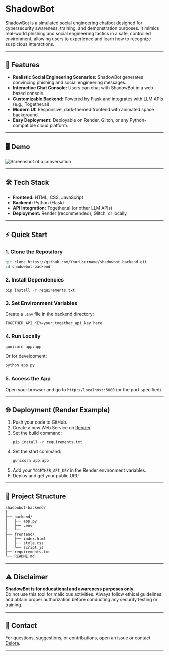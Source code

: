 # ShadowBot

ShadowBot is a simulated social engineering chatbot designed for cybersecurity awareness, training, and demonstration purposes. It mimics real-world phishing and social engineering tactics in a safe, controlled environment, allowing users to experience and learn how to recognize suspicious interactions.

---

## 🚀 Features

- **Realistic Social Engineering Scenarios:** ShadowBot generates convincing phishing and social engineering messages.
- **Interactive Chat Console:** Users can chat with ShadowBot in a web-based console.
- **Customizable Backend:** Powered by Flask and integrates with LLM APIs (e.g., Together.ai).
- **Modern UI:** Responsive, dark-themed frontend with animated space background.
- **Easy Deployment:** Deployable on Render, Glitch, or any Python-compatible cloud platform.

---

## 🖥️ Demo

![Screenshot of a conversation](https://github.com/user-attachments/assets/f2ceba79-e71b-44eb-aab5-896531b70e3f)


---

## 🛠️ Tech Stack

- **Frontend:** HTML, CSS, JavaScript
- **Backend:** Python (Flask)
- **API Integration:** Together.ai (or other LLM APIs)
- **Deployment:** Render (recommended), Glitch, or locally

---

## ⚡ Quick Start

### 1. Clone the Repository

```bash
git clone https://github.com/YourUsername/shadowbot-backend.git
cd shadowbot-backend
```

### 2. Install Dependencies

```bash
pip install -r requirements.txt
```

### 3. Set Environment Variables

Create a `.env` file in the backend directory:

```
TOGETHER_API_KEY=your_together_api_key_here
```

### 4. Run Locally

```bash
gunicorn app:app
```
Or for development:
```bash
python app.py
```

### 5. Access the App

Open your browser and go to `http://localhost:5000` (or the port specified).

---

## 🌐 Deployment (Render Example)

1. Push your code to GitHub.
2. Create a new Web Service on [Render](https://render.com/).
3. Set the build command:  
   ```
   pip install -r requirements.txt
   ```
4. Set the start command:  
   ```
   gunicorn app:app
   ```
5. Add your `TOGETHER_API_KEY` in the Render environment variables.
6. Deploy and get your public URL!

---

## 📂 Project Structure

```
shadowbot-backend/
│
├── backend/
│   ├── app.py
│   ├── .env
│   └── ...
├── frontend/
│   ├── index.html
│   ├── style.css
│   └── script.js
├── requirements.txt
└── README.md
```

---

## ⚠️ Disclaimer

**ShadowBot is for educational and awareness purposes only.**  
Do not use this tool for malicious activities. Always follow ethical guidelines and obtain proper authorization before conducting any security testing or training.

---

## 📧 Contact

For questions, suggestions, or contributions, open an issue or contact [Delora](mailto:bezz39587@gmail.com).

---
